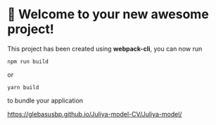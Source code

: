 # 🚀 Welcome to your new awesome project!

This project has been created using **webpack-cli**, you can now run

```
npm run build
```

or

```
yarn build
```

to bundle your application


https://glebasusbp.github.io/Juliya-model-CV/Juliya-model/
